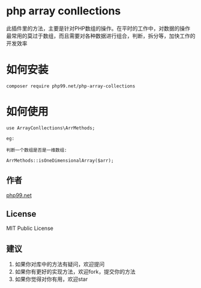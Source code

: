 # php array conllections

此插件里的方法，主要是针对PHP数组的操作。在平时的工作中，对数据的操作最常用的莫过于数组，而且需要对各种数据进行组合，判断，拆分等，加快工作的开发效率


# 如何安装
```
composer require php99.net/php-array-collections
```

# 如何使用

```
use ArrayConllections\ArrMethods;

eg:

判断一个数组是否是一维数组:

ArrMethods::isOneDimensionalArray($arr);
```


## 作者

[php99.net](http://php99.net)

## License

MIT Public License

## 建议
1. 如果你对库中的方法有疑问，欢迎提问
2. 如果你有更好的实现方法，欢迎fork，提交你的方法
3. 如果你觉得对你有用，欢迎star